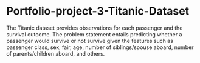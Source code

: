 # Portfolio-project-3-Titanic-Dataset
The Titanic dataset provides observations for each passenger and the survival outcome. The problem statement entails predicting whether a passenger would survive or not survive given the features such as passenger class, sex, fair, age, number of siblings/spouse aboard, number of parents/children aboard, and others.
